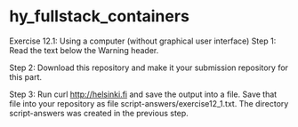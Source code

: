 # hy_fullstack_containers
Exercise 12.1: Using a computer (without graphical user interface)
Step 1: Read the text below the Warning header.

Step 2: Download this repository and make it your submission repository for this part.

Step 3: Run curl http://helsinki.fi and save the output into a file. Save that file into your repository as file script-answers/exercise12_1.txt. The directory script-answers was created in the previous step.
